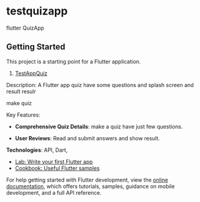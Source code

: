 # testquizapp

flutter QuizApp 
## Getting Started

This project is a starting point for a Flutter application.

1. [TestAppQuiz](https://github.com/mostafa407/TextApp)

Description: A Flutter app quiz have some questions and splash screen and result resulr

make quiz

Key Features:

- **Comprehensive Quiz Details**: make a quiz have just few questions.

- **User Reviews**: Read and submit answers and show result.

**Technologies**: API, Dart,

- [Lab: Write your first Flutter app](https://docs.flutter.dev/get-started/codelab)
- [Cookbook: Useful Flutter samples](https://docs.flutter.dev/cookbook)

For help getting started with Flutter development, view the
[online documentation](https://docs.flutter.dev/), which offers tutorials,
samples, guidance on mobile development, and a full API reference.
